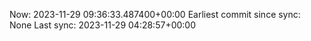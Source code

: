 Now: 2023-11-29 09:36:33.487400+00:00 Earliest commit since sync: None Last sync: 2023-11-29 04:28:57+00:00
